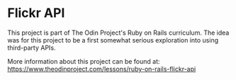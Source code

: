 # Flickr API

This project is part of The Odin Project's Ruby on Rails curriculum. The idea was for this project to be a first somewhat serious exploration into using third-party APIs. 

More information about this project can be found at:
https://www.theodinproject.com/lessons/ruby-on-rails-flickr-api
